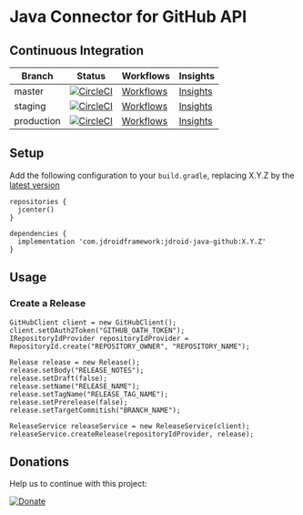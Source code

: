 # Java Connector for GitHub API

## Continuous Integration
|Branch|Status|Workflows|Insights|
| ------------- | ------------- | ------------- | ------------- |
|master|[![CircleCI](https://circleci.com/gh/maxirosson/jdroid-java-github/tree/master.svg?style=svg)](https://circleci.com/gh/maxirosson/jdroid-java-github/tree/master)|[Workflows](https://circleci.com/gh/maxirosson/workflows/jdroid-java-github/tree/master)|[Insights](https://circleci.com/build-insights/gh/maxirosson/jdroid-java-github/master)|
|staging|[![CircleCI](https://circleci.com/gh/maxirosson/jdroid-java-github/tree/staging.svg?style=svg)](https://circleci.com/gh/maxirosson/jdroid-java-github/tree/staging)|[Workflows](https://circleci.com/gh/maxirosson/workflows/jdroid-java-github/tree/staging)|[Insights](https://circleci.com/build-insights/gh/maxirosson/jdroid-java-github/staging)|
|production|[![CircleCI](https://circleci.com/gh/maxirosson/jdroid-java-github/tree/production.svg?style=svg)](https://circleci.com/gh/maxirosson/jdroid-java-github/tree/production)|[Workflows](https://circleci.com/gh/maxirosson/workflows/jdroid-java-github/tree/production)|[Insights](https://circleci.com/build-insights/gh/maxirosson/jdroid-java-github/production)|

## Setup 

Add the following configuration to your `build.gradle`, replacing X.Y.Z by the [latest version](https://github.com/maxirosson/jdroid-java-github/releases/latest)

    repositories {
      jcenter()
    }
  
    dependencies {
      implementation 'com.jdroidframework:jdroid-java-github:X.Y.Z'
    }

## Usage

### Create a Release

    GitHubClient client = new GitHubClient();
    client.setOAuth2Token("GITHUB_OATH_TOKEN");
    IRepositoryIdProvider repositoryIdProvider = RepositoryId.create("REPOSITORY_OWNER", "REPOSITORY_NAME");
    
	Release release = new Release();
	release.setBody("RELEASE_NOTES");
	release.setDraft(false);
	release.setName("RELEASE_NAME");
	release.setTagName("RELEASE_TAG_NAME");
	release.setPrerelease(false);
	release.setTargetCommitish("BRANCH_NAME");

	ReleaseService releaseService = new ReleaseService(client);
	releaseService.createRelease(repositoryIdProvider, release);
    
## Donations
Help us to continue with this project:

[![Donate](https://www.paypalobjects.com/en_US/i/btn/btn_donate_LG.gif)](https://www.paypal.com/cgi-bin/webscr?cmd=_s-xclick&hosted_button_id=2UEBTRTSCYA9L)
